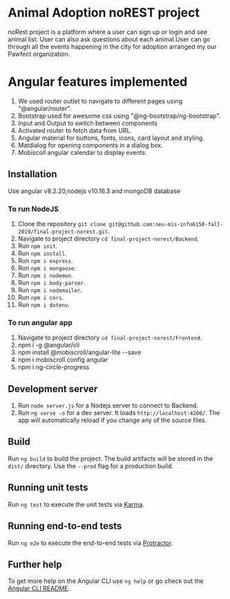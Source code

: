 # Animal Adoption noREST project 
noRest project is a platform where a user can sign up or login and see animal list. User can also ask questions about each animal.User can go through all the events happening in the city for adoption arranged my our Pawfect organization.


# Angular features implemented
1. We used router outlet to navigate to different pages using "@angular/router".
2. Bootstrap used for awesome css using "@ng-bootstrap/ng-bootstrap".
3. Input and Output to switch between components
4. Activated router to fetch data from URL.
5. Angular material for buttons, fonts, icons, card layout and styling.
6. Matdialog for opening components in a dialog box.
7. Mobiscoll angular calendar to display events.

## Installation
Use angular v8.2.20,nodejs v10.16.3 and mongoDB database
### To run NodeJS
1. Clone the repository `git clone git@github.com:neu-mis-info6150-fall-2019/final-project-norest.git`.
2. Navigate to project directory `cd final-project-norest/Backend`.
3. Run `npm init`.
4. Run `npm install`.
5. Run `npm i express`.
6. Run `npm i mongoose`.
7. Run `npm i nodemon`.
8. Run `npm i body-parser`.
8. Run `npm i nodemailer`.
9. Run `npm i cors`.
10. Run `npm i dotenv`.

### To run angular app
1. Navigate to project directory `cd final-project-norest/Frontend`.
2. npm i -g @angular/cli 
3. npm install @mobiscroll/angular-lite --save
4. npm i mobiscroll config angular
5. npm i ng-circle-progress

## Development server

1. Run `node server.js` for a Nodejs server to connect to Backend.
2. Run `ng serve -o` for a dev server. It loads `http://localhost:4200/`. The app will automatically reload if you change any of the source files.

## Build

Run `ng build` to build the project. The build artifacts will be stored in the `dist/` directory. Use the `--prod` flag for a production build.

## Running unit tests

Run `ng test` to execute the unit tests via [Karma](https://karma-runner.github.io).

## Running end-to-end tests

Run `ng e2e` to execute the end-to-end tests via [Protractor](http://www.protractortest.org/).

## Further help

To get more help on the Angular CLI use `ng help` or go check out the [Angular CLI README](https://github.com/angular/angular-cli/blob/master/README.md).
